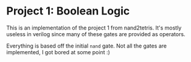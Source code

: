 # Project 1: Boolean Logic

This is an implementation of the project 1 from nand2tetris. It's mostly useless
in verilog since many of these gates are provided as operators.

Everything is based off the initial `nand` gate. Not all the gates are
implemented, I got bored at some point :)
